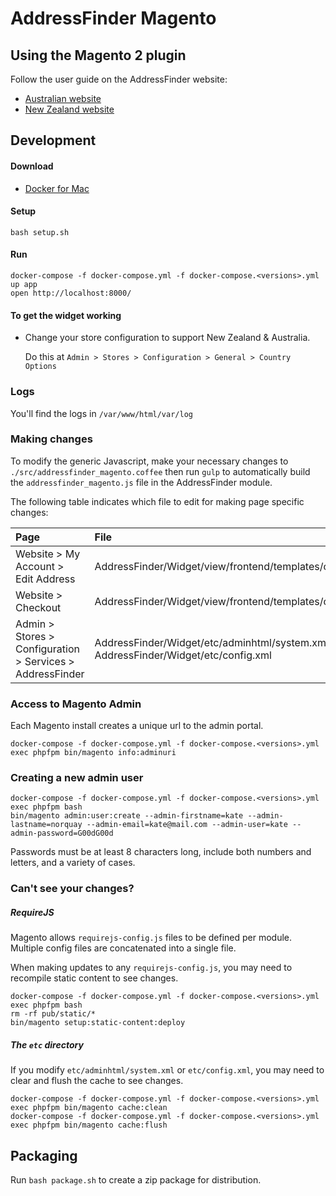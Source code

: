 # AddressFinder Magento

## Using the Magento 2 plugin

Follow the user guide on the AddressFinder website:

- [Australian website](https://addressfinder.com.au/docs/magento-2-user-guide/)
- [New Zealand website](https://addressfinder.nz/docs/magento-2-user-guide/)

## Development

#### Download

- [Docker for Mac](https://docs.docker.com/docker-for-mac/install/)

#### Setup

```
bash setup.sh
```

#### Run

```
docker-compose -f docker-compose.yml -f docker-compose.<versions>.yml up app
open http://localhost:8000/
```

#### To get the widget working
- Change your store configuration to support New Zealand & Australia.

    Do this at `Admin > Stores > Configuration > General > Country Options`

### Logs

You'll find the logs in `/var/www/html/var/log`

### Making changes
To modify the generic Javascript, make your necessary changes to `./src/addressfinder_magento.coffee` then run `gulp` to automatically build the `addressfinder_magento.js` file in the AddressFinder module.

The following table indicates which file to edit for making page specific changes:

| Page | File |
| :--- | :--- |
| Website > My Account > Edit Address | AddressFinder/Widget/view/frontend/templates/customer_address_form.phtml |
| Website > Checkout | AddressFinder/Widget/view/frontend/templates/checkout_index_index.phtml |
| Admin > Stores > Configuration > Services > AddressFinder | AddressFinder/Widget/etc/adminhtml/system.xml, AddressFinder/Widget/etc/config.xml |

### Access to Magento Admin
Each Magento install creates a unique url to the admin portal.

```
docker-compose -f docker-compose.yml -f docker-compose.<versions>.yml exec phpfpm bin/magento info:adminuri
```

### Creating a new admin user

```
docker-compose -f docker-compose.yml -f docker-compose.<versions>.yml exec phpfpm bash
bin/magento admin:user:create --admin-firstname=kate --admin-lastname=norquay --admin-email=kate@mail.com --admin-user=kate --admin-password=G00dG00d
```

Passwords must be at least 8 characters long, include both numbers and letters, and a variety of cases.

### Can't see your changes?

##### RequireJS

Magento allows `requirejs-config.js` files to be defined per module. Multiple config files are concatenated into a single file.

When making updates to any `requirejs-config.js`, you may need to recompile static content to see changes.

```
docker-compose -f docker-compose.yml -f docker-compose.<versions>.yml exec phpfpm bash
rm -rf pub/static/*
bin/magento setup:static-content:deploy
```

##### The `etc` directory

If you modify `etc/adminhtml/system.xml` or `etc/config.xml`, you may need to clear and flush the cache to see changes.

```
docker-compose -f docker-compose.yml -f docker-compose.<versions>.yml exec phpfpm bin/magento cache:clean
docker-compose -f docker-compose.yml -f docker-compose.<versions>.yml exec phpfpm bin/magento cache:flush
```

## Packaging

Run `bash package.sh` to create a zip package for distribution.
